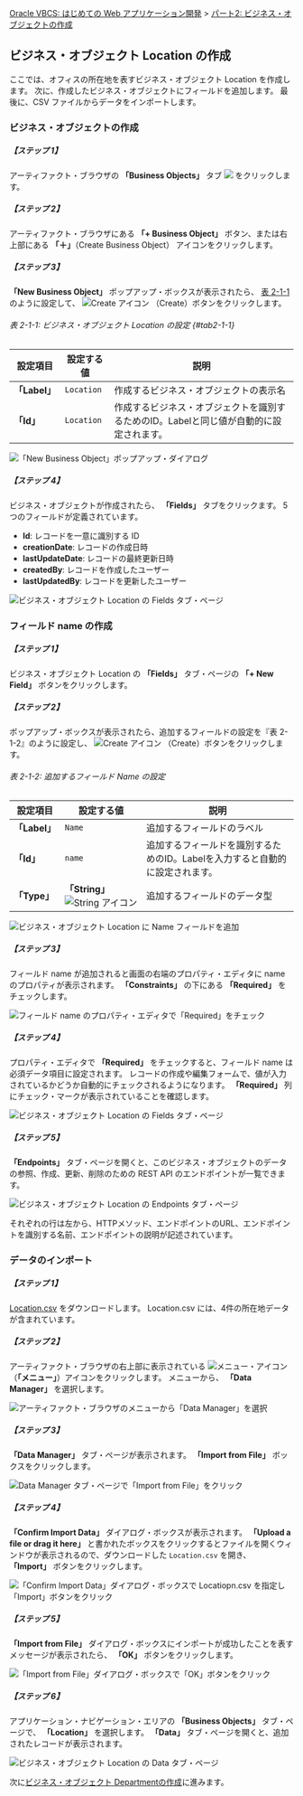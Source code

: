 [Oracle VBCS: はじめての Web アプリケーション開発](../../README.md) >
[パート2: ビジネス・オブジェクトの作成](README.md)

## ビジネス・オブジェクト Location の作成

ここでは、オフィスの所在地を表すビジネス・オブジェクト Location を作成します。
次に、作成したビジネス・オブジェクトにフィールドを追加します。
最後に、CSV ファイルからデータをインポートします。

### ビジネス・オブジェクトの作成

##### 【ステップ 1】

アーティファクト・ブラウザの **「Business Objects」** タブ
<img src="../icons/vbcsca_bo_icon.png">
をクリックします。

##### 【ステップ 2】

アーティファクト・ブラウザにある **「+ Business Object」** ボタン、または右上部にある **「＋」**（Create Business Object） アイコンをクリックします。

##### 【ステップ 3】

**「New Business Object」** ポップアップ・ボックスが表示されたら、 [表 2-1-1](#tab2-1-1) のように設定して、
<img src="../icons/vbcsca_create_icon.png" alt="Create アイコン">
（Create）ボタンをクリックします。

###### 表 2-1-1: ビジネス・オブジェクト Location の設定 {#tab2-1-1}

|設定項目      |設定する値  |説明|
|------------|----------|---|
|**「Label」**|`Location`|作成するビジネス・オブジェクトの表示名|
|**「Id」**   |`Location`|作成するビジネス・オブジェクトを識別するためのID。Labelと同じ値が自動的に設定されます。|

![「New Business Object」ポップアップ・ダイアログ](images/create_bo_location.png)

##### 【ステップ 4】

ビジネス・オブジェクトが作成されたら、 **「Fields」** タブをクリックます。
5つのフィールドが定義されています。

* **Id**: レコードを一意に識別する ID
* **creationDate**: レコードの作成日時
* **lastUpdateDate**: レコードの最終更新日時
* **createdBy**: レコードを作成したユーザー
* **lastUpdatedBy**: レコードを更新したユーザー

![ビジネス・オブジェクト Location の Fields タブ・ページ](images/location_fields.png)

### フィールド name の作成

##### 【ステップ 1】

ビジネス・オブジェクト Location の **「Fields」** タブ・ページの **「+ New Field」** ボタンをクリックします。

##### 【ステップ 2】

ポップアップ・ボックスが表示されたら、追加するフィールドの設定を『表 2-1-2』のように設定し、
<img src="../icons/vbcsca_create_icon.png" alt="Create アイコン">
（Create）ボタンをクリックします。

###### 表 2-1-2: 追加するフィールド Name の設定

|設定項目      |設定する値|説明|
|------------|--------|---|
|**「Label」**|`Name`  |追加するフィールドのラベル|
|**「Id」**   |`name`  |追加するフィールドを識別するためのID。Labelを入力すると自動的に設定されます。|
|**「Type」** |**「String」** <img src="../icons/vbcsca_textfield_icon.png" alt="String アイコン">|追加するフィールドのデータ型|

![ビジネス・オブジェクト Location に Name フィールドを追加](images/location_name.png)

##### 【ステップ 3】

フィールド name が追加されると画面の右端のプロパティ・エディタに name のプロパティが表示されます。
**「Constraints」** の下にある **「Required」** をチェックします。

![フィールド name のプロパティ・エディタで「Required」をチェック](images/property_editor_required.png)

##### 【ステップ 4】

プロパティ・エディタで **「Required」** をチェックすると、フィールド name は必須データ項目に設定されます。
レコードの作成や編集フォームで、値が入力されているかどうか自動的にチェックされるようになります。
**「Required」** 列にチェック・マークが表示されていることを確認します。

![ビジネス・オブジェクト Location の Fields タブ・ページ](images/location_fields2.png)

##### 【ステップ 5】

**「Endpoints」** タブ・ページを開くと、このビジネス・オブジェクトのデータの参照、作成、更新、削除のための REST API のエンドポイントが一覧できます。

![ビジネス・オブジェクト Location の Endpoints タブ・ページ](images/Endpoints.png)

それぞれの行は左から、HTTPメソッド、エンドポイントのURL、エンドポイントを識別する名前、エンドポイントの説明が記述されています。

### データのインポート

##### 【ステップ 1】

[Location.csv](https://raw.githubusercontent.com/oracle-japan/vbcs-gettingstarted-webapp/master/contents/part2/Location.csv) をダウンロードします。
Location.csv には、4件の所在地データが含まれています。

##### 【ステップ 2】

アーティファクト・ブラウザの右上部に表示されている
<img src="../icons/vbcsca_menu_icon.png" alt="メニュー・アイコン">
（**「メニュー」**）アイコンをクリックします。
メニューから、 **「Data Manager」** を選択します。

![アーティファクト・ブラウザのメニューから「Data Manager」を選択](images/bo_menu_data_manager.png)

##### 【ステップ 3】

**「Data Manager」** タブ・ページが表示されます。
**「Import from File」** ボックスをクリックします。

![Data Manager タブ・ページで「Import from File」をクリック](images/file_importer.png)

##### 【ステップ 4】

**「Confirm Import Data」** ダイアログ・ボックスが表示されます。
**「Upload a file or drag it here」** と書かれたボックスをクリックするとファイルを開くウィンドウが表示されるので、ダウンロードした `Location.csv` を開き、 **「Import」** ボタンをクリックします。

![「Confirm Import Data」ダイアログ・ボックスで Locatiopn.csv を指定し「Import」ボタンをクリック](images/confirm_import_data.png)

##### 【ステップ 5】

**「Import from File」** ダイアログ・ボックスにインポートが成功したことを表すメッセージが表示されたら、 **「OK」** ボタンをクリックします。

![「Import from File」ダイアログ・ボックスで「OK」ボタンをクリック](images/import_from_file.png)

##### 【ステップ 6】

アプリケーション・ナビゲーション・エリアの **「Business Objects」** タブ・ページで、 **「Location」** を選択します。
**「Data」** タブ・ページを開くと、追加されたレコードが表示されます。

![ビジネス・オブジェクト Location の Data タブ・ページ](images/location_data.png)

次に[ビジネス・オブジェクト Departmentの作成](create_bo_department.md)に進みます。
